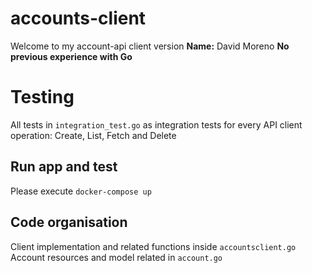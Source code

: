 # accounts-client
Welcome to my account-api client version 
**Name:** David Moreno
**No previous experience with Go** 


# Testing 

All tests in `integration_test.go` as integration tests for every API client operation: Create, List, Fetch and Delete

## Run app and test

Please execute `docker-compose up`

## Code organisation

Client implementation and related functions inside `accountsclient.go`
Account resources and model related in `account.go`

